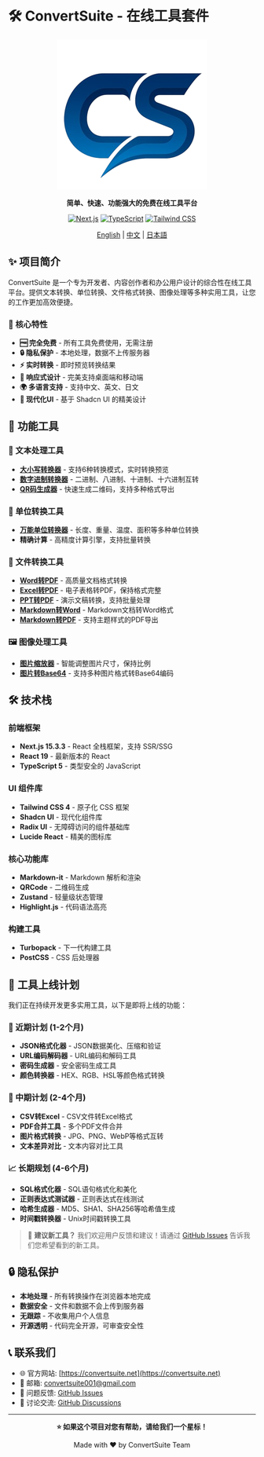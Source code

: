 # 🛠️ ConvertSuite - 在线工具套件

<div align="center">

![ConvertSuite Logo](public/icon.png)

**简单、快速、功能强大的免费在线工具平台**

[![Next.js](https://img.shields.io/badge/Next.js-15.3.3-black?style=for-the-badge&logo=next.js)](https://nextjs.org/)
[![TypeScript](https://img.shields.io/badge/TypeScript-5.0-blue?style=for-the-badge&logo=typescript)](https://www.typescriptlang.org/)
[![Tailwind CSS](https://img.shields.io/badge/Tailwind-4.0-38bdf8?style=for-the-badge&logo=tailwindcss)](https://tailwindcss.com/)

[English](README.md) | [中文](README.zh.md) | [日本語](README.ja.md)

</div>

## ✨ 项目简介

ConvertSuite 是一个专为开发者、内容创作者和办公用户设计的综合性在线工具平台。提供文本转换、单位转换、文件格式转换、图像处理等多种实用工具，让您的工作更加高效便捷。

### 🎯 核心特性

- **🆓 完全免费** - 所有工具免费使用，无需注册
- **🔒 隐私保护** - 本地处理，数据不上传服务器
- **⚡ 实时转换** - 即时预览转换结果
- **📱 响应式设计** - 完美支持桌面端和移动端
- **🌍 多语言支持** - 支持中文、英文、日文
- **🎨 现代化UI** - 基于 Shadcn UI 的精美设计

## 🔧 功能工具

### 📝 文本处理工具

- **[大小写转换器](https://convertsuite.net/case-converter)** - 支持6种转换模式，实时转换预览
- **[数字进制转换器](https://convertsuite.net/number-base-converter)** - 二进制、八进制、十进制、十六进制互转
- **[QR码生成器](https://convertsuite.net/qr-code-generator)** - 快速生成二维码，支持多种格式导出

### 📐 单位转换工具

- **[万能单位转换器](https://convertsuite.net/unit-converter)** - 长度、重量、温度、面积等多种单位转换
- **精确计算** - 高精度计算引擎，支持批量转换

### 📄 文件转换工具

- **[Word转PDF](https://convertsuite.net/word-to-pdf)** - 高质量文档格式转换
- **[Excel转PDF](https://convertsuite.net/excel-to-pdf)** - 电子表格转PDF，保持格式完整
- **[PPT转PDF](https://convertsuite.net/ppt-to-pdf)** - 演示文稿转换，支持批量处理
- **[Markdown转Word](https://convertsuite.net/markdown-to-word)** - Markdown文档转Word格式
- **[Markdown转PDF](https://convertsuite.net/markdown-to-pdf)** - 支持主题样式的PDF导出

### 🖼️ 图像处理工具

- **[图片缩放器](https://convertsuite.net/image-resizer)** - 智能调整图片尺寸，保持比例
- **[图片转Base64](https://convertsuite.net/image-to-base64)** - 支持多种图片格式转Base64编码

## 🛠️ 技术栈

### 前端框架

- **Next.js 15.3.3** - React 全栈框架，支持 SSR/SSG
- **React 19** - 最新版本的 React
- **TypeScript 5** - 类型安全的 JavaScript

### UI 组件库

- **Tailwind CSS 4** - 原子化 CSS 框架
- **Shadcn UI** - 现代化组件库
- **Radix UI** - 无障碍访问的组件基础库
- **Lucide React** - 精美的图标库

### 核心功能库

- **Markdown-it** - Markdown 解析和渲染
- **QRCode** - 二维码生成
- **Zustand** - 轻量级状态管理
- **Highlight.js** - 代码语法高亮

### 构建工具

- **Turbopack** - 下一代构建工具
- **PostCSS** - CSS 后处理器

## 🚀 工具上线计划

我们正在持续开发更多实用工具，以下是即将上线的功能：

### 📅 近期计划 (1-2个月)

- **JSON格式化器** - JSON数据美化、压缩和验证
- **URL编码解码器** - URL编码和解码工具
- **密码生成器** - 安全密码生成工具
- **颜色转换器** - HEX、RGB、HSL等颜色格式转换

### 🔮 中期计划 (2-4个月)

- **CSV转Excel** - CSV文件转Excel格式
- **PDF合并工具** - 多个PDF文件合并
- **图片格式转换** - JPG、PNG、WebP等格式互转
- **文本差异对比** - 文本内容对比工具

### 📈 长期规划 (4-6个月)

- **SQL格式化器** - SQL语句格式化和美化
- **正则表达式测试器** - 正则表达式在线测试
- **哈希生成器** - MD5、SHA1、SHA256等哈希值生成
- **时间戳转换器** - Unix时间戳转换工具

> 📢 **建议新工具？** 我们欢迎用户反馈和建议！请通过 [GitHub Issues](https://github.com/your-username/convertsuite/issues) 告诉我们您希望看到的新工具。

## 🔒 隐私保护

- **本地处理** - 所有转换操作在浏览器本地完成
- **数据安全** - 文件和数据不会上传到服务器
- **无跟踪** - 不收集用户个人信息
- **开源透明** - 代码完全开源，可审查安全性

## 📞 联系我们

- 🌐 官方网站: [https://convertsuite.net](https://convertsuite.net)
- 📧 邮箱: convertsuite001@gmail.com
- 🐛 问题反馈: [GitHub Issues](https://github.com/your-username/convertsuite/issues)
- 💬 讨论交流: [GitHub Discussions](https://github.com/your-username/convertsuite/discussions)

---

<div align="center">

**⭐ 如果这个项目对您有帮助，请给我们一个星标！**

Made with ❤️ by ConvertSuite Team

</div>
